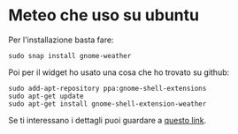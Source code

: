 # Meteo che uso su ubuntu

Per l'installazione basta fare:

    sudo snap install gnome-weather

Poi per il widget ho usato una cosa che ho trovato su github:

    sudo add-apt-repository ppa:gnome-shell-extensions
    sudo apt-get update
    sudo apt-get install gnome-shell-extension-weather

Se ti interessano i dettagli puoi guardare a [questo link](https://github.com/Neroth/gnome-shell-extension-weather).


